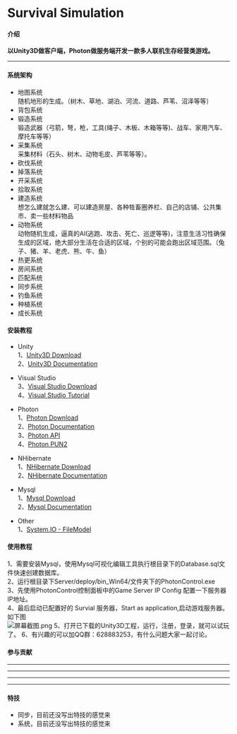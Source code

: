 # Survival Simulation
#### 介绍
**以Unity3D做客户端，Photon做服务端开发一款多人联机生存经营类游戏。**  
***

#### 系统架构
 
+ 地图系统  
随机地形的生成。（树木、草地、湖泊、河流、道路、芦苇、沼泽等等）  
+ 背包系统   
+ 锻造系统   
锻造武器（弓箭，弩，枪，工具(绳子、木板、木箱等等)、战车、家用汽车、摩托车等等）
+ 采集系统   
采集材料（石头、树木、动物毛皮、芦苇等等）。  
+ 砍伐系统   
+ 掉落系统   
+ 开采系统   
+ 拾取系统  
+ 建造系统  
想怎么建就怎么建、可以建造房屋、各种牲畜圈养栏、自己的店铺、公共集市、卖一些材料物品  
+ 动物系统  
动物随机生成，逼真的AI(逃跑、攻击、死亡、巡逻等等)，注意生活习性确保生成的区域，绝大部分生活在合适的区域，个别的可能会跑出区域范围。（兔子、猪、羊、老虎、熊、牛、鱼）  
+ 热更系统
+ 房间系统  
+ 匹配系统  
+ 同步系统  
+ 钓鱼系统
+ 种植系统  
+ 成长系统  

#### 安装教程  

+ Unity  
1、[Unity3D Download](https://unity.com/cn/download)  
2、[Unity3D Documentation](https://docs.unity.cn/cn/2023.2/Manual/UnityManual.html)  

+ Visual Studio  
3、[Visual Studio Download](https://visualstudio.microsoft.com/zh-hans/downloads/)  
4、[Visual Studio Tutorial](https://docs.microsoft.com/zh-cn/) 

+ Photon  
1、[Photon Download](https://www.photonengine.com/zh-CN/sdks#server-sdkserverserver)  
2、[Photon Documentation](https://doc.photonengine.com/en-us/realtime/current/getting-started/realtime-intro)  
3、[Photon API](https://doc-api.photonengine.com/)  
4、[Photon PUN2](https://doc.photonengine.com/en-us/pun/v2/getting-started/pun-intro)  

+ NHibernate  
1、[NHibernate Download](https://nhibernate.info/)  
2、[NHibernate Documentation](https://nhibernate.info/doc/index.html)

+ Mysql  
1、[Mysql Download](https://dev.mysql.com/downloads/installer/)  
2、[Mysql Documentation](https://dev.mysql.com/doc/)

+ Other  
1、[System.IO - FileModel](https://www.cnblogs.com/OpenCoder/p/10766522.html)  

#### 使用教程  

1、需要安装Mysql，使用Mysql可视化编辑工具执行根目录下的Database.sql文件快速创建数据库。  
2、运行根目录下Server/deploy/bin_Win64/文件夹下的PhotonControl.exe  
3、先使用PhotonControl控制面板中的Game Server IP Config 配置一下服务器IP地址。  
4、最后启动已配置好的 Survial 服务器，Start as application,启动游戏服务器。如下图  
![](https://images.gitee.com/uploads/images/2020/0921/134921_7bb98680_809545.png "屏幕截图.png")
5、打开已下载的Unity3D工程，运行，注册，登录，就可以试玩了。
6、有兴趣的可以加QQ群：628883253，有什么问题大家一起讨论。

#### 参与贡献
***
***
***
***
#### 特技
* 同步，目前还没写出特技的感觉来
* 系统，目前还没写出特技的感觉来
